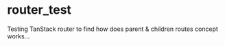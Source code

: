 # router_test
Testing TanStack router to find how does parent &amp; children routes concept works...
